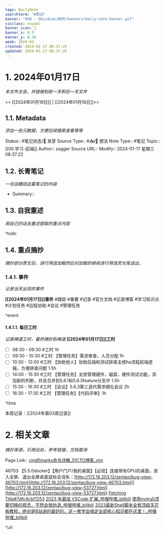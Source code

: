 ```yaml
---
tags: DailyNote
searchterm: "#周记"
banner: "040 - Obsidian/附件/banners/daily-note-banner.gif"
cssclass: noyaml
banner_icon: 💌
banner_x: 0.5
banner_y: 0.38
week: 2024-03
created: 2024-01-17 08:37:25
updated: 2024-01-17 08:37:25
---
```


# 1. 2024年01月17日

_本文件主旨，并链接到前一天和后一天文件_

<< [[2024年01月16日]] | [[2024年01月18日]]>>

## 1.1. Metadata

_添加一些元数据，方便后续搜索查看等等_

Status:: #笔记状态/🌱 发芽
Source Type:: #📥/💭 想法 
Note Type:: #笔记
Topic:: [[00.学习-前端]]
Author:: zagger
Source URL::
Modify:: 2024-01-17 星期三 08:37:22

## 1.2. 长青笔记

_一句话概括这篇笔记的内容_

- Summary::

## 1.3. 自我重述

_用自己的话去重述提取的重点内容_

^todo

## 1.4. 重点摘抄

_摘抄部分原文后，进行筛选加粗然后对加粗的继续进行筛选荧光笔选出。_

### 1.4.1. 事件

_记录当天出现的事件_

**[[2024年01月17日]]事件** 
#跟踪 #重要 #记录 #官方文档 #记录博客 #学习知识点 #计划任务 #远程协助 #会议 #管理任务

^event

#### 1.4.1.1. 每日工时

_记录禅道工时，最终摘抄到禅道_
**[[2024年01月17日]]工时**
- [ ] 08:30 - 09:30 #工时  1h
- [ ] 09:30 - 10:30 #工时 【管理任务】需求审查，人员分配 1h
- [ ] 10:30 - 12:00 #工时 【协助他人】协助后端和测试排查主控ha流程前端逻辑，方便排查问题 1.5h
- [ ] 14:00 - 15:30 #工时 【管理任务】主控管理硬件，磁盘，硬件测试功能，添加新的判断，并且合并到5.6.1和5.6.3feature分支中 1.5h
- [ ] 15:30 - 16:30 #工时 【会议】5.6.3第三迭代需求细化会议 2h
- [ ] 16:30 - 17:30 #工时 【管理任务】【代码评审】1h

^time

本周记录：[[2024年第03周记录]]

# 2. 相关文章

_摘抄来源，引用出处，参考链接，文档查询_

Page Link::
[vim的marks命令详解\_51CTO博客\_vim](https://blog.51cto.com/u_15966109/6082785)
  
46703 【5.5.0docker】【用户门户/我的桌面】【必现】连接带有GPU的桌面，进入全屏、退出全屏桌面鼠标会消失：[http://172.16.203.12/zentao/bug-view-46703.html](http://172.16.203.12/zentao/bug-view-46703.html)|  [http://172.16.203.12/zentao/bug-view-53727.html](http://172.16.203.12/zentao/bug-view-53727.html)
[Fetching Title#7dfc4cbf1253](https://www.bilibili.com/video/BV1xc411878J/?spm_id_from=333.1007.tianma.1-1-1.click&vd_source=af94dc11f0a1751ebb3c2090844ad9f6)
[2023 年最佳 VSCode 扩展\_哔哩哔哩\_bilibili](https://www.bilibili.com/video/BV1pw411V7EB/?spm_id_from=333.1007.tianma.1-2-2.click&vd_source=af94dc11f0a1751ebb3c2090844ad9f6)
[使用nvim必须要切换的观念，不然会很劝退\_哔哩哔哩\_bilibili](https://www.bilibili.com/video/BV1AK411v7Sv/?spm_id_from=333.1007.tianma.2-1-3.click&vd_source=af94dc11f0a1751ebb3c2090844ad9f6)
[2023最新Shell脚本全套顶级天花板教程，绝对是B站讲的最好的，这一套学会搞定全部核心知识都在这里！\_哔哩哔哩\_bilibili](https://www.bilibili.com/video/BV1Gt4y1f7Cx/?spm_id_from=333.1007.tianma.4-3-13.click)

^url
